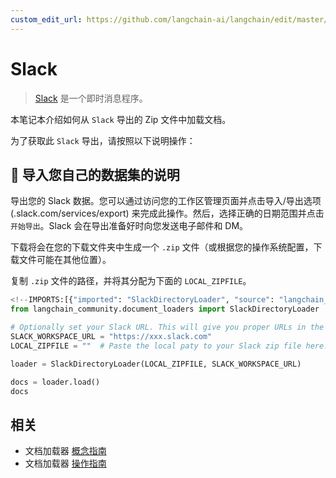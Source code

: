 ```yaml
---
custom_edit_url: https://github.com/langchain-ai/langchain/edit/master/docs/docs/integrations/document_loaders/slack.ipynb
---
```

# Slack

>[Slack](https://slack.com/) 是一个即时消息程序。

本笔记本介绍如何从 `Slack` 导出的 Zip 文件中加载文档。

为了获取此 `Slack` 导出，请按照以下说明操作：

## 🧑 导入您自己的数据集的说明

导出您的 Slack 数据。您可以通过访问您的工作区管理页面并点击导入/导出选项 (\.slack.com/services/export) 来完成此操作。然后，选择正确的日期范围并点击 `开始导出`。Slack 会在导出准备好时向您发送电子邮件和 DM。

下载将会在您的下载文件夹中生成一个 `.zip` 文件（或根据您的操作系统配置，下载文件可能在其他位置）。

复制 `.zip` 文件的路径，并将其分配为下面的 `LOCAL_ZIPFILE`。


```python
<!--IMPORTS:[{"imported": "SlackDirectoryLoader", "source": "langchain_community.document_loaders", "docs": "https://python.langchain.com/api_reference/community/document_loaders/langchain_community.document_loaders.slack_directory.SlackDirectoryLoader.html", "title": "Slack"}]-->
from langchain_community.document_loaders import SlackDirectoryLoader
```


```python
# Optionally set your Slack URL. This will give you proper URLs in the docs sources.
SLACK_WORKSPACE_URL = "https://xxx.slack.com"
LOCAL_ZIPFILE = ""  # Paste the local paty to your Slack zip file here.

loader = SlackDirectoryLoader(LOCAL_ZIPFILE, SLACK_WORKSPACE_URL)
```


```python
docs = loader.load()
docs
```


## 相关

- 文档加载器 [概念指南](/docs/concepts/#document-loaders)
- 文档加载器 [操作指南](/docs/how_to/#document-loaders)
